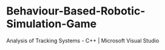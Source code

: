 # Behaviour-Based-Robotic-Simulation-Game
Analysis of Tracking Systems - C++ | Microsoft Visual Studio
